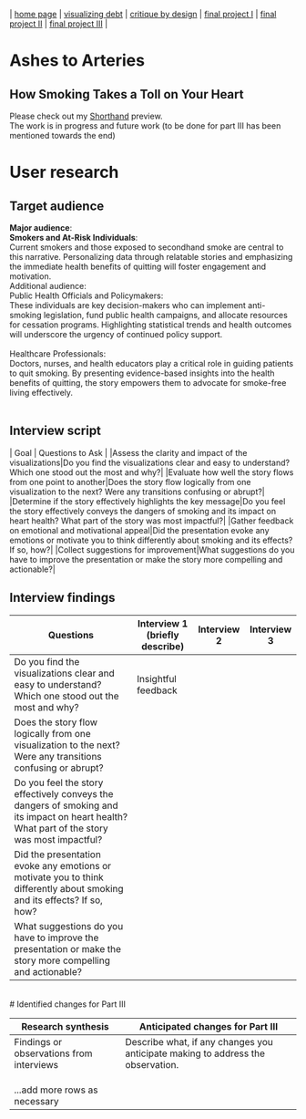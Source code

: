 | [home page](https://adityakolpe.github.io/Data-Canvas/) | [visualizing debt](visualizing-government-debt) | [critique by design](critique-by-design) | [final project I](final-project-part-one) | [final project II](final-project-part-two) | [final project III](final-project-part-three) |
<br/>
# Ashes to Arteries 
## How Smoking Takes a Toll on Your Heart

Please check out my [Shorthand](https://preview.shorthand.com/vu8hdHDRmzgadAs8) preview. <br/>
The work is in progress and future work (to be done for part III has been mentioned towards the end)<br/>

# User research 
## Target audience 
**Major audience**:<br/>
**Smokers and At-Risk Individuals**: <br/>
Current smokers and those exposed to secondhand smoke are central to this narrative. Personalizing data through relatable stories and emphasizing the immediate health benefits of quitting will foster engagement and motivation.
<br/>
Additional audience:<br/>
Public Health Officials and Policymakers: <br/>
These individuals are key decision-makers who can implement anti-smoking legislation, fund public health campaigns, and allocate resources for cessation programs. Highlighting statistical trends and health outcomes will underscore the urgency of continued policy support.<br/>
<br/>
Healthcare Professionals: <br/>
Doctors, nurses, and health educators play a critical role in guiding patients to quit smoking. By presenting evidence-based insights into the health benefits of quitting, the story empowers them to advocate for smoke-free living effectively.<br/>
<br/>

## Interview script <br/>

| Goal | Questions to Ask |
|Assess the clarity and impact of the visualizations|Do you find the visualizations clear and easy to understand? Which one stood out the most and why?|
|Evaluate how well the story flows from one point to another|Does the story flow logically from one visualization to the next? Were any transitions confusing or abrupt?|
|Determine if the story effectively highlights the key message|Do you feel the story effectively conveys the dangers of smoking and its impact on heart health? What part of the story was most impactful?|
|Gather feedback on emotional and motivational appeal|Did the presentation evoke any emotions or motivate you to think differently about smoking and its effects? If so, how?|
|Collect suggestions for improvement|What suggestions do you have to improve the presentation or make the story more compelling and actionable?|
<br/>

## Interview findings <br/>

| Questions               | Interview 1 (briefly describe) | Interview 2 | Interview 3 |
|-------------------------|--------------------------------|-------------|-------------|
|Do you find the visualizations clear and easy to understand? Which one stood out the most and why?| Insightful feedback            |             |             |
|Does the story flow logically from one visualization to the next? Were any transitions confusing or abrupt?|                                |             |             |
|Do you feel the story effectively conveys the dangers of smoking and its impact on heart health? What part of the story was most impactful?|                                |             |             |
|Did the presentation evoke any emotions or motivate you to think differently about smoking and its effects? If so, how?||||
|What suggestions do you have to improve the presentation or make the story more compelling and actionable?||||

<br/>
# Identified changes for Part III <br/>

| Research synthesis                       | Anticipated changes for Part III                                                |
|------------------------------------------|---------------------------------------------------------------------------------|
| Findings or observations from interviews | Describe what, if any changes you anticipate making to address the observation. |
|                                          |                                                                                 |
|                                          |                                                                                 |
|                                          |                                                                                 |
| ...add more rows as necessary            |                                                                                 |
<br/>


